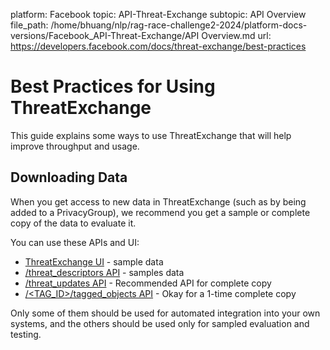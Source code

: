 platform: Facebook
topic: API-Threat-Exchange
subtopic: API Overview
file_path: /home/bhuang/nlp/rag-race-challenge2-2024/platform-docs-versions/Facebook_API-Threat-Exchange/API Overview.md
url: https://developers.facebook.com/docs/threat-exchange/best-practices

# Best Practices for Using ThreatExchange

This guide explains some ways to use ThreatExchange that will help improve throughput and usage.

## Downloading Data

When you get access to new data in ThreatExchange (such as by being added to a PrivacyGroup), we recommend you get a sample or complete copy of the data to evaluate it.

You can use these APIs and UI:

* [ThreatExchange UI](#sample-csvs) - sample data
* [/threat\_descriptors API](#threat-descriptors-api) - samples data
* [/threat\_updates API](#threat-updates-api) - Recommended API for complete copy
* [/<TAG\_ID>/tagged\_objects API](#tagged-objects-api) - Okay for a 1-time complete copy

Only some of them should be used for automated integration into your own systems, and the others should be used only for sampled evaluation and testing.
